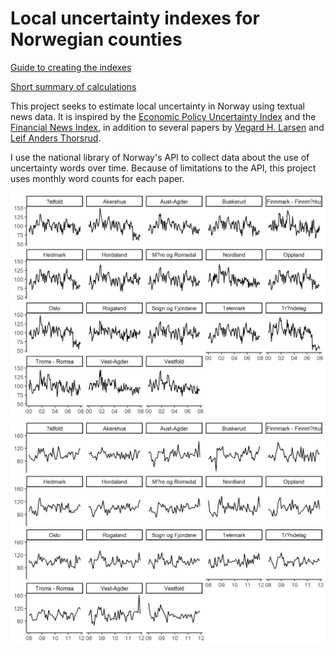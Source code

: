 # Local uncertainty indexes for Norwegian counties

<a href="https://oskran.github.io/localUncertainty/docs/localUncertainty.html">Guide to creating the indexes</a>

<a href="https://oskran.github.io/localUncertainty/docs/Recipe.pdf">Short summary of calculations</a>

This project seeks to estimate local uncertainty in Norway using textual news data. It is inspired by the [Economic Policy Uncertainty Index](http://www.policyuncertainty.com/index.html) and the [Financial News Index](https://www.retriever-info.com/fni/), in addition to several papers by [Vegard H. Larsen](https://www.bi.edu/about-bi/employees/department-of-economics/vegard-hoghaug-larsen/) and [Leif Anders Thorsrud](https://www.bi.edu/about-bi/employees/department-of-economics/leif-anders-thorsrud/). 

I use the national library of Norway's API to collect data about the use of uncertainty words over time. Because of limitations to the API, this project uses monthly word counts for each paper.


![Local uncertainty 2000:2007](docs/localUncertainty_files/figure-html/local_uncertianty_index_2000_2007-1.png)
![Local uncertainty 2008:2011](docs/localUncertainty_files/figure-html/local_uncertianty_2008_2011-1.png)
